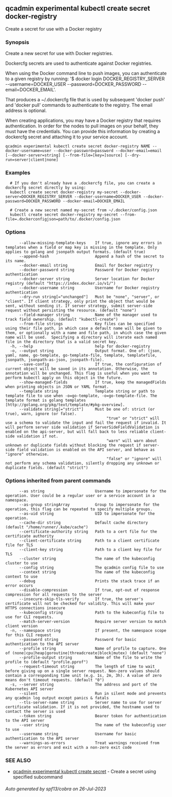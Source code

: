 ## qcadmin experimental kubectl create secret docker-registry

Create a secret for use with a Docker registry

### Synopsis

Create a new secret for use with Docker registries.
  
  Dockercfg secrets are used to authenticate against Docker registries.
  
  When using the Docker command line to push images, you can authenticate to a given registry by running:
  '$ docker login DOCKER_REGISTRY_SERVER --username=DOCKER_USER --password=DOCKER_PASSWORD --email=DOCKER_EMAIL'.
  
 That produces a ~/.dockercfg file that is used by subsequent 'docker push' and 'docker pull' commands to authenticate to the registry. The email address is optional.

  When creating applications, you may have a Docker registry that requires authentication.  In order for the
  nodes to pull images on your behalf, they must have the credentials.  You can provide this information
  by creating a dockercfg secret and attaching it to your service account.

```
qcadmin experimental kubectl create secret docker-registry NAME --docker-username=user --docker-password=password --docker-email=email [--docker-server=string] [--from-file=[key=]source] [--dry-run=server|client|none]
```

### Examples

```
  # If you don't already have a .dockercfg file, you can create a dockercfg secret directly by using:
  kubectl create secret docker-registry my-secret --docker-server=DOCKER_REGISTRY_SERVER --docker-username=DOCKER_USER --docker-password=DOCKER_PASSWORD --docker-email=DOCKER_EMAIL
  
  # Create a new secret named my-secret from ~/.docker/config.json
  kubectl create secret docker-registry my-secret --from-file=.dockerconfigjson=path/to/.docker/config.json
```

### Options

```
      --allow-missing-template-keys    If true, ignore any errors in templates when a field or map key is missing in the template. Only applies to golang and jsonpath output formats. (default true)
      --append-hash                    Append a hash of the secret to its name.
      --docker-email string            Email for Docker registry
      --docker-password string         Password for Docker registry authentication
      --docker-server string           Server location for Docker registry (default "https://index.docker.io/v1/")
      --docker-username string         Username for Docker registry authentication
      --dry-run string[="unchanged"]   Must be "none", "server", or "client". If client strategy, only print the object that would be sent, without sending it. If server strategy, submit server-side request without persisting the resource. (default "none")
      --field-manager string           Name of the manager used to track field ownership. (default "kubectl-create")
      --from-file strings              Key files can be specified using their file path, in which case a default name will be given to them, or optionally with a name and file path, in which case the given name will be used.  Specifying a directory will iterate each named file in the directory that is a valid secret key.
  -h, --help                           help for docker-registry
  -o, --output string                  Output format. One of: (json, yaml, name, go-template, go-template-file, template, templatefile, jsonpath, jsonpath-as-json, jsonpath-file).
      --save-config                    If true, the configuration of current object will be saved in its annotation. Otherwise, the annotation will be unchanged. This flag is useful when you want to perform kubectl apply on this object in the future.
      --show-managed-fields            If true, keep the managedFields when printing objects in JSON or YAML format.
      --template string                Template string or path to template file to use when -o=go-template, -o=go-template-file. The template format is golang templates [http://golang.org/pkg/text/template/#pkg-overview].
      --validate string[="strict"]     Must be one of: strict (or true), warn, ignore (or false).
                                       		"true" or "strict" will use a schema to validate the input and fail the request if invalid. It will perform server side validation if ServerSideFieldValidation is enabled on the api-server, but will fall back to less reliable client-side validation if not.
                                       		"warn" will warn about unknown or duplicate fields without blocking the request if server-side field validation is enabled on the API server, and behave as "ignore" otherwise.
                                       		"false" or "ignore" will not perform any schema validation, silently dropping any unknown or duplicate fields. (default "strict")
```

### Options inherited from parent commands

```
      --as string                      Username to impersonate for the operation. User could be a regular user or a service account in a namespace.
      --as-group stringArray           Group to impersonate for the operation, this flag can be repeated to specify multiple groups.
      --as-uid string                  UID to impersonate for the operation.
      --cache-dir string               Default cache directory (default "/home/runner/.kube/cache")
      --certificate-authority string   Path to a cert file for the certificate authority
      --client-certificate string      Path to a client certificate file for TLS
      --client-key string              Path to a client key file for TLS
      --cluster string                 The name of the kubeconfig cluster to use
      --config string                  The qcadmin config file to use
      --context string                 The name of the kubeconfig context to use
      --debug                          Prints the stack trace if an error occurs
      --disable-compression            If true, opt-out of response compression for all requests to the server
      --insecure-skip-tls-verify       If true, the server's certificate will not be checked for validity. This will make your HTTPS connections insecure
      --kubeconfig string              Path to the kubeconfig file to use for CLI requests.
      --match-server-version           Require server version to match client version
  -n, --namespace string               If present, the namespace scope for this CLI request
      --password string                Password for basic authentication to the API server
      --profile string                 Name of profile to capture. One of (none|cpu|heap|goroutine|threadcreate|block|mutex) (default "none")
      --profile-output string          Name of the file to write the profile to (default "profile.pprof")
      --request-timeout string         The length of time to wait before giving up on a single server request. Non-zero values should contain a corresponding time unit (e.g. 1s, 2m, 3h). A value of zero means don't timeout requests. (default "0")
  -s, --server string                  The address and port of the Kubernetes API server
      --silent                         Run in silent mode and prevents any qcadmin log output except panics & fatals
      --tls-server-name string         Server name to use for server certificate validation. If it is not provided, the hostname used to contact the server is used
      --token string                   Bearer token for authentication to the API server
      --user string                    The name of the kubeconfig user to use
      --username string                Username for basic authentication to the API server
      --warnings-as-errors             Treat warnings received from the server as errors and exit with a non-zero exit code
```

### SEE ALSO

* [qcadmin experimental kubectl create secret](qcadmin_experimental_kubectl_create_secret.md)	 - Create a secret using specified subcommand

###### Auto generated by spf13/cobra on 26-Jul-2023

